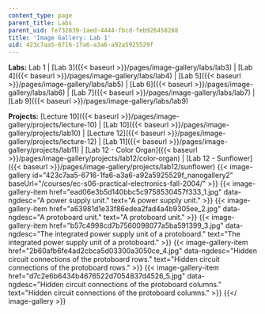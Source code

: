```yaml
---
content_type: page
parent_title: Labs
parent_uid: fe732839-1aed-4444-fbcd-feb926458288
title: 'Image Gallery: Lab 1'
uid: 423c7aa5-6716-1fa6-a3a6-a92a5925529f
---
```


**Labs:** Lab 1 | [Lab 3]({{< baseurl >}}/pages/image-gallery/labs/lab3) | [Lab 4]({{< baseurl >}}/pages/image-gallery/labs/lab4) | [Lab 5]({{< baseurl >}}/pages/image-gallery/labs/lab5) | [Lab 6]({{< baseurl >}}/pages/image-gallery/labs/lab6) | [Lab 7]({{< baseurl >}}/pages/image-gallery/labs/lab7) | [Lab 9]({{< baseurl >}}/pages/image-gallery/labs/lab9)

**Projects:** [Lecture 10]({{< baseurl >}}/pages/image-gallery/projects/lecture-10) | [Lab 10]({{< baseurl >}}/pages/image-gallery/projects/lab10) | [Lecture 12]({{< baseurl >}}/pages/image-gallery/projects/lecture-12) | [Lab 11]({{< baseurl >}}/pages/image-gallery/projects/lab11) | [Lab 12 - Color Organ]({{< baseurl >}}/pages/image-gallery/projects/lab12/color-organ) | [Lab 12 - Sunflower]({{< baseurl >}}/pages/image-gallery/projects/lab12/sunflower)
{{< image-gallery id="423c7aa5-6716-1fa6-a3a6-a92a5925529f_nanogallery2" baseUrl="/courses/ec-s06-practical-electronics-fall-2004/" >}}
{{< image-gallery-item href="ead06e3b5d140bbc5c9758530457f333_1.jpg" data-ngdesc="A power supply unit." text="A power supply unit." >}}
{{< image-gallery-item href="a63981d1e33f86edea2fad4a4b9305ee_2.jpg" data-ngdesc="A protoboard unit." text="A protoboard unit." >}}
{{< image-gallery-item href="b57c4998cd7b7560098077a5ba591399_3.jpg" data-ngdesc="The integrated power supply unit of a protoboard." text="The integrated power supply unit of a protoboard." >}}
{{< image-gallery-item href="2b60afb6fe4ad2cbca5d03300a3050ce_4.jpg" data-ngdesc="Hidden circuit connections of the protoboard rows." text="Hidden circuit connections of the protoboard rows." >}}
{{< image-gallery-item href="d7c2e6b6434b4676522d7054837d4526_5.jpg" data-ngdesc="Hidden circuit connections of the protoboard columns." text="Hidden circuit connections of the protoboard columns." >}}
{{</ image-gallery >}}
